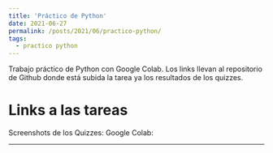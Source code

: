 ```yaml
---
title: 'Práctico de Python'
date: 2021-06-27
permalink: /posts/2021/06/practico-python/
tags:
  - practico python
---
```


Trabajo práctico de Python con Google Colab. Los links llevan al repositorio de Github donde está subida la tarea ya los resultados de los quizzes.

Links a las tareas
======

Screenshots de los Quizzes: 
Google Colab:

------
